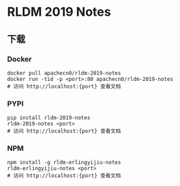 # RLDM 2019 Notes

## 下载

### Docker

```
docker pull apachecn0/rldm-2019-notes
docker run -tid -p <port>:80 apachecn0/rldm-2019-notes
# 访问 http://localhost:{port} 查看文档
```

### PYPI

```
pip install rldm-2019-notes
rldm-2019-notes <port>
# 访问 http://localhost:{port} 查看文档
```

### NPM

```
npm install -g rldm-erlingyijiu-notes
rldm-erlingyijiu-notes <port>
# 访问 http://localhost:{port} 查看文档
```